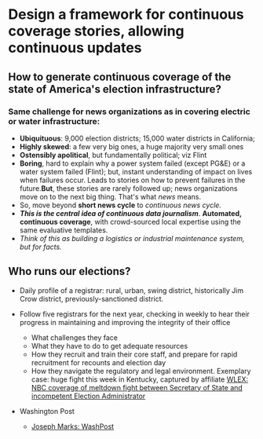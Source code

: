 # Design a framework for continuous coverage stories, allowing continuous updates

## How to generate continuous coverage of the state of America's election infrastructure?
### Same challenge for news organizations as in covering electric or water infrastructure:
  - **Ubiquituous**: 9,000 election districts; 15,000 water districts in California;
  - **Highly skewed**: a few very big ones, a huge majority very small ones
  - **Ostensibly apolitical**, but fundamentally political; viz Flint
  - **Boring**, hard to explain why a power system failed (except PG&E) or a water system failed (Flint); but, instant understanding of impact on lives when failures occur. Leads to stories on how to prevent failures in the future.**But**, these stories are rarely followed up; news organizations move on to the next big thing. That's what _news_ means.
  - So, move beyond **short news cycle** to _continuous news cycle._
  - **_This is the central idea of continuous data journalism_**. **Automated, continuous coverage**, with crowd-sourced local expertise using the same evaluative templates.
  - _Think of this as building a logistics or industrial maintenance system, but for facts._

## Who runs our elections?
- Daily profile of a registrar: rural, urban, swing district, historically Jim Crow district, previously-sanctioned district.
- Follow five registrars for the next year, checking in weekly to hear their progress in maintaining and improving the integrity of their office
  - What challenges they face
  - What they have to do to get adequate resources
  - How they recruit and train their core staff, and prepare for rapid recruitment for recounts and election day
  - How they navigate the regulatory and legal environment. Exemplary case: huge fight this week in Kentucky, captured by affiliate [WLEX: NBC coverage of meltdown fight between Secretary of State and incompetent Election Administrator](https://www.lex18.com)

- Washington Post
  - [Joseph Marks: WashPost](https://www.washingtonpost.com/news/powerpost/paloma/the-cybersecurity-202/2019/08/21/the-cybersecurity-202-l-a-county-voting-system-pits-cybersecurity-vs-disability-advocates/5d5c0b43602ff171a5d730a0/)
